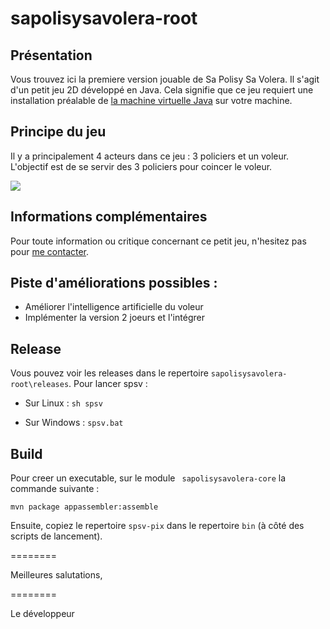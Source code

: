 # sapolisysavolera-root 

## Présentation

Vous trouvez ici la premiere version jouable de Sa Polisy Sa Volera. Il s'agit d'un petit jeu 2D développé en Java.
Cela signifie que ce jeu requiert une installation préalable de [la machine virtuelle Java](http://www.oracle.com/technetwork/java/javase/downloads/index.html) sur votre machine.

## Principe du jeu

Il y a principalement 4 acteurs dans ce jeu : 3 policiers et un voleur.
L'objectif est de se servir des 3 policiers pour coincer le voleur.

![](https://raw.githubusercontent.com/Andriantomanga/sapolisysavolera-root/master/sapolisysavolera.PNG)

## Informations complémentaires

Pour toute information ou critique concernant ce petit jeu, n'hesitez pas pour [me contacter](http://nabil.zz.mu).

## Piste d'améliorations possibles :

- Améliorer l'intelligence artificielle du voleur
- Implémenter la version 2 joeurs et l'intégrer

## Release

Vous pouvez voir les releases dans le repertoire ```sapolisysavolera-root\releases```. Pour lancer spsv :

- Sur Linux : ```sh spsv```

- Sur Windows : ```spsv.bat```

## Build

Pour creer un executable, sur le module ``` sapolisysavolera-core``` la commande suivante :

```
mvn package appassembler:assemble 

```

Ensuite, copiez le repertoire ```spsv-pix``` dans le repertoire ```bin```  (à côté des scripts de lancement).


========

Meilleures salutations,

========

Le développeur

